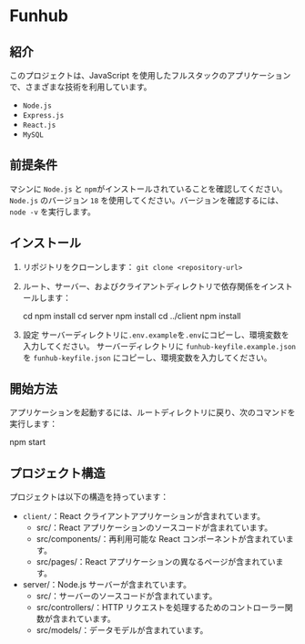 # Funhub

## 紹介

このプロジェクトは、JavaScript を使用したフルスタックのアプリケーションで、さまざまな技術を利用しています。

- `Node.js`
- `Express.js`
- `React.js`
- `MySQL`

## 前提条件

マシンに `Node.js` と `npm`がインストールされていることを確認してください。
`Node.js` のバージョン `18` を使用してください。バージョンを確認するには、`node -v` を実行します。

## インストール

1. リポジトリをクローンします：
   `git clone <repository-url>`

2. ルート、サーバー、およびクライアントディレクトリで依存関係をインストールします：

   cd <Funhub>
   npm install
   cd server
   npm install
   cd ../client
   npm install

3. 設定
   サーバーディレクトリに`.env.example`を`.env`にコピーし、環境変数を入力してください。
   サーバーディレクトリに `funhub-keyfile.example.json` を `funhub-keyfile.json` にコピーし、環境変数を入力してください。

## 開始方法

アプリケーションを起動するには、ルートディレクトリに戻り、次のコマンドを実行します：

npm start

## プロジェクト構造

プロジェクトは以下の構造を持っています：

- `client/`：React クライアントアプリケーションが含まれています。
  - src/：React アプリケーションのソースコードが含まれています。
  - src/components/：再利用可能な React コンポーネントが含まれています。
  - src/pages/：React アプリケーションの異なるページが含まれています。
- server/：Node.js サーバーが含まれています。
  - src/：サーバーのソースコードが含まれています。
  - src/controllers/：HTTP リクエストを処理するためのコントローラー関数が含まれています。
  - src/models/：データモデルが含まれています。
